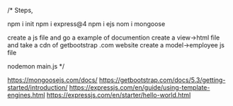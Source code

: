 /* Steps,

npm i init
npm i express@4
npm i ejs
nom i mongoose

create a js file and go a example of documention
create a view->html file and take a cdn of getbootstrap .com website
create a model->employee js file 

nodemon main.js
*/


https://mongoosejs.com/docs/
https://getbootstrap.com/docs/5.3/getting-started/introduction/
https://expressjs.com/en/guide/using-template-engines.html
https://expressjs.com/en/starter/hello-world.html